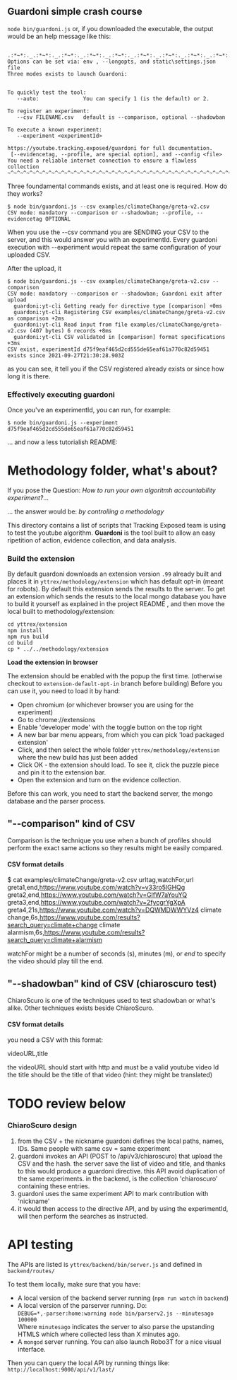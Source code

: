 ## Guardoni simple crash course

`node bin/guardoni.js` or, if you downloaded the executable, the output would be an help message like this:

``` 

.:*~*:._.:*~*:._.:*~*:._.:*~*:._.:*~*:._.:*~*:._.:*~*:._.:*~*:._.:*~*:.
Options can be set via: env , --longopts, and static\settings.json file
Three modes exists to launch Guardoni:


To quickly test the tool:
   --auto:              You can specify 1 (is the default) or 2.

To register an experiment:
   --csv FILENAME.csv   default is --comparison, optional --shadowban

To execute a known experiment:
   --experiment <experimentId>

https://youtube.tracking.exposed/guardoni for full documentation.
 [--evidencetag, --profile, are special option], and --config <file>
You need a reliable internet connection to ensure a flawless collection
~^~^~^~^~^~^~^~^~^~^~^~^~^~^~^~^~^~^~^~^~^~^~^~^~^~^~^~^~^~^~^~^~^~^~^~
``` 

Three foundamental commands exists, and at least one is required. How do they works?


``` 
$ node bin/guardoni.js --csv examples/climateChange/greta-v2.csv
CSV mode: mandatory --comparison or --shadowban; --profile, --evidencetag OPTIONAL
``` 

When you use the --csv command you are SENDING your CSV to the server, and this would answer you with an experimentId. Every guardoni execution with --experiment <experimentId> would repeat the same configuration of your uploaded CSV.

After the upload, it 

``` 
$ node bin/guardoni.js --csv examples/climateChange/greta-v2.csv --comparison 
CSV mode: mandatory --comparison or --shadowban; Guardoni exit after upload
  guardoni:yt-cli Getting ready for directive type [comparison] +0ms
  guardoni:yt-cli Registering CSV examples/climateChange/greta-v2.csv as comparison +2ms
  guardoni:yt-cli Read input from file examples/climateChange/greta-v2.csv (407 bytes) 6 records +8ms
  guardoni:yt-cli CSV validated in [comparison] format specifications +3ms
CSV exist, experimentId d75f9eaf465d2cd555de65eaf61a770c82d59451 exists since 2021-09-27T21:30:28.903Z
``` 

as you can see, it tell you if the CSV registered already exists or since how long it is there.


### Effectively executing guardoni

Once you've an experimentId, you can run, for example:

``` 
$ node bin/guardoni.js --experiment d75f9eaf465d2cd555de65eaf61a770c82d59451 
``` 


... and now a less tutorialish README:

# Methodology folder, what's about?

If you pose the Question: *How to run your own algoritmh accountability experiment?*...

... the answer would be: *by controlling a methodology*

This directory contains a list of scripts that Tracking Exposed team is using to test the youtube algorithm. **Guardoni** is the tool built to allow an easy ripetition of action, evidence collection, and data analysis.

### Build the extension

By default guardoni downloads an extension version `.99` already built and places it in `yttrex/methodology/extension` which has default opt-in (meant for robots). 
By default this extension sends the results to the server.
To get an extension which sends the resuts to the local mongo database you have to build it yourself as explained in the project README , and then move the local built to methodology/extension:

```
cd yttrex/extension
npm install
npm run build
cd build
cp * ../../methodology/extension
```

**Load the extension in browser**

The extension should be enabled with the popup the first time. (otherwise checkout to `extension-default-opt-in` branch before building)
Before you can use it, you need to load it by hand: 
- Open chromium (or whichever browser you are using for the experiment)
- Go to chrome://extensions
- Enable 'developer mode' with the toggle button on the top right
- A new bar bar menu appears, from which you can pick 'load packaged extension'
- Click, and then select the whole folder `yttrex/methodology/extension` where the new build has just been added
- Click OK - the extension should load. To see it, click the puzzle piece and pin it to the extension bar.
- Open the extension and turn on the evidence collection.

Before this can work, you need to start the backend server, the mongo database and the parser process.


## "--comparison" kind of CSV

Comparison is the technique you use when a bunch of profiles should perform the exact same actions so they results might be easily compared.

#### CSV format details

$ cat examples/climateChange/greta-v2.csv
urltag,watchFor,url
greta1,end,https://www.youtube.com/watch?v=v33ro5lGHQg
greta2,end,https://www.youtube.com/watch?v=GlfW7aYouYQ
greta3,end,https://www.youtube.com/watch?v=2fycgrYgXpA
greta4,21s,https://www.youtube.com/watch?v=DQWMDWWYVz4
climate change,6s,https://www.youtube.com/results?search_query=climate+change
climate alarmism,6s,https://www.youtube.com/results?search_query=climate+alarmism

watchFor might be a number of seconds (s), minutes (m), or *end* to specify the video should play till the end.

## "--shadowban" kind of CSV (chiaroscuro test)

ChiaroScuro is one of the techniques used to test shadowban or what's alike. Other techniques exists beside ChiaroScuro.

#### CSV format details

you need a CSV with this format:

  videoURL,title

the videoURL should start with http and must be a valid youtube video Id
the title should be the title of that video (hint: they might be translated)


# TODO review below 

### ChiaroScuro design

1. from the CSV + the nickname guardoni defines the local paths, names, IDs. Same people with same csv = same experiment
2. guardoni invokes an API (POST to /api/v3/chiaroscuro) that upload the CSV and the hash. the server save the list of video and title, and thanks to this would produce a guardoni directive. this API avoid duplication of the same experiments. in the backend, is the collection 'chiaroscuro' containing these entries.
3. guardoni uses the same experiment API to mark contribution with 'nickname'
4. it would then access to the directive API, and by using the experimentId, will then perform the searches as instructed.


# API testing 

The APIs are listed is `yttrex/backend/bin/server.js` and defined in `backend/routes/`

To test them locally, make sure that you have:
- A local version of the backend server running (`npm run watch` in `backend`)
- A local version of the parserver running. Do: 
<br>`DEBUG=*,-parser:home:warning node bin/parserv2.js --minutesago 100000`<br>
Where `minutesago` indicates the server to also parse the upstanding HTMLS which where collected less than X minutes ago.
- A `mongod` server running. You can also launch Robo3T for a nice visual interface.

Then you can query the local API by running things like:
`http://localhost:9000/api/v1/last/`

